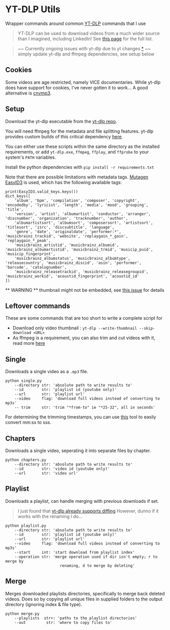 # YT-DLP Utils
Wrapper commands around common [YT-DLP](https://github.com/yt-dlp/yt-dlp) commands that I use

> YT-DLP can be used to download videos from a much wider source than I imagined, including LinkedIn! See [this page](https://github.com/yt-dlp/yt-dlp/blob/master/supportedsites.md) for the full list.

> ~~ Currently ongoing issues with yt-dlp due to yt changes [*](https://github.com/yt-dlp/yt-dlp/issues/11868) ~~
    simply update yt-dlp and ffmpeg dependencies, see setup below

## Cookies

Some videos are age restricted, namely VICE documentaries.
While yt-dlp does have support for cookies, I've never gotten it to work...
A good alternative is [cnvmp3](https://cnvmp3.com/v23).

## Setup
Download the yt-dlp executable from the [yt-dlp repo](https://github.com/yt-dlp/yt-dlp?tab=readme-ov-file#installation).

You will need ffmpeg for the metadata and file splitting features. yt-dlp provides custom builds of this critical dependency [here](https://github.com/yt-dlp/FFmpeg-Builds?tab=readme-ov-file).

You can either use these scripts within the same directory as the installed requirements, or add `yt-dlp.exe`, `ffmpeg`, `ffplay`, and `ffprobe` to your system's `PATH` variables.

Install the python dependencies with `pip install -r requirements.txt`

Note that there are possible limitations with metadata tags.
[Mutagen EasyID3](https://mutagen.readthedocs.io/en/latest/api/id3.html#module-mutagen.easyid3) is used, which has the following available tags:

```
print(EasyID3.valid_keys.keys())
dict_keys([
    'album', 'bpm', 'compilation', 'composer', 'copyright', 'encodedby', 'lyricist', 'length', 'media', 'mood', 'grouping', 'title',
    'version', 'artist', 'albumartist', 'conductor', 'arranger', 'discnumber', 'organization', 'tracknumber', 'author',
    'albumartistsort', 'albumsort', 'composersort', 'artistsort', 'titlesort', 'isrc', 'discsubtitle', 'language',
    'genre', 'date', 'originaldate', 'performer:*', 'musicbrainz_trackid', 'website', 'replaygain_*_gain', 'replaygain_*_peak',
    'musicbrainz_artistid', 'musicbrainz_albumid', 'musicbrainz_albumartistid', 'musicbrainz_trmid', 'musicip_puid', 'musicip_fingerprint',
    'musicbrainz_albumstatus', 'musicbrainz_albumtype', 'releasecountry', 'musicbrainz_discid', 'asin', 'performer', 'barcode', 'catalognumber',
    'musicbrainz_releasetrackid', 'musicbrainz_releasegroupid', 'musicbrainz_workid', 'acoustid_fingerprint', 'acoustid_id'
])
```

** WARNING ** thumbnail might not be embedded, see [this issue](https://github.com/yt-dlp/yt-dlp/issues/6225) for details

## Leftover commands
These are some commands that are too short to write a complete script for

- Download only video thumbnail : `yt-dlp --write-thumbnail --skip-download <URL>`
- As ffmpeg is a requirement, you can also trim and cut videos with it, read more [here](https://shotstack.io/learn/use-ffmpeg-to-trim-video/)


## Single
Downloads a single video as a `.mp3` file.

```
python single.py
    --directory str: 'absolute path to write results to'
    --id        str: 'playlist id (youtube only)'
    --url       str: 'playlist url'
    --video     flag: 'download full videos instead of converting to mp3s'
    -- trim     str: 'trim "*from-to" ie "*25-32", all in seconds'
```

For determining the trimming timestamps, you can use [this](https://www.omnicalculator.com/conversion/minutes-to-seconds-converter)
tool to easily convert mm:ss to sss.

## Chapters
Downloads a single video, seperating it into separate files by chapter.

```
python chapters.py
    --directory str: 'absolute path to write results to'
    --id        str: 'video id (youtube only)'
    --url       str: 'video url'
```

## Playlist
Downloads a playlist, can handle merging with previous downloads if set.

> I just found that [yt-dlp already supports diffing](https://github.com/yt-dlp/yt-dlp/wiki/FAQ#how-do-i-download-only-new-videos-from-a-playlist)
> However, dunno if it works with the renaming I do...

```
python playlist.py
    --directory str: 'absolute path to write results to'
    --id        str: 'playlist id (youtube only)'
    --url       str: 'playlist url'
    --video     flag: 'download full videos instead of converting to mp3s'
    --start     int: 'start download from playlist index'
    --operation str: 'merge operation used if dir isn't empty; r to merge by 
                        renaming, d to merge by deleting'
```

## Merge
Merges downloaded playlists directories, specifically to merge back deleted videos. Does so by copying all unique files in supplied folders to the output directory (ignoring index & file type).

```
python merge.py
    --playlists  str+: 'paths to the playlist directories'
    --out         str: 'where to copy files to'
```
